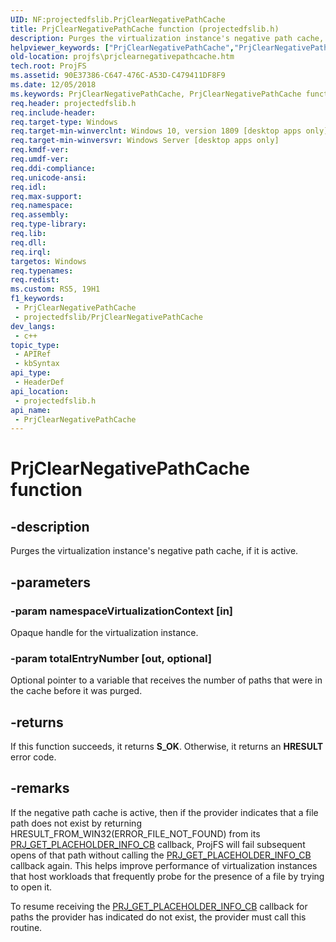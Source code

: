 ```yaml
---
UID: NF:projectedfslib.PrjClearNegativePathCache
title: PrjClearNegativePathCache function (projectedfslib.h)
description: Purges the virtualization instance's negative path cache, if it is active.
helpviewer_keywords: ["PrjClearNegativePathCache","PrjClearNegativePathCache function","ProjFS.prjclearnegativepathcache","projectedfslib/PrjClearNegativePathCache"]
old-location: projfs\prjclearnegativepathcache.htm
tech.root: ProjFS
ms.assetid: 90E37386-C647-476C-A53D-C479411DF8F9
ms.date: 12/05/2018
ms.keywords: PrjClearNegativePathCache, PrjClearNegativePathCache function, ProjFS.prjclearnegativepathcache, projectedfslib/PrjClearNegativePathCache
req.header: projectedfslib.h
req.include-header: 
req.target-type: Windows
req.target-min-winverclnt: Windows 10, version 1809 [desktop apps only]
req.target-min-winversvr: Windows Server [desktop apps only]
req.kmdf-ver: 
req.umdf-ver: 
req.ddi-compliance: 
req.unicode-ansi: 
req.idl: 
req.max-support: 
req.namespace: 
req.assembly: 
req.type-library: 
req.lib: 
req.dll: 
req.irql: 
targetos: Windows
req.typenames: 
req.redist: 
ms.custom: RS5, 19H1
f1_keywords:
 - PrjClearNegativePathCache
 - projectedfslib/PrjClearNegativePathCache
dev_langs:
 - c++
topic_type:
 - APIRef
 - kbSyntax
api_type:
 - HeaderDef
api_location:
 - projectedfslib.h
api_name:
 - PrjClearNegativePathCache
---
```


# PrjClearNegativePathCache function


## -description

Purges the virtualization instance's negative path cache, if it is active.

## -parameters

### -param namespaceVirtualizationContext [in]

Opaque handle for the virtualization instance.

### -param totalEntryNumber [out, optional]

Optional pointer to a variable that receives the number of paths that were in the cache before it was purged.

## -returns

If this function succeeds, it returns <b xmlns:loc="http://microsoft.com/wdcml/l10n">S_OK</b>. Otherwise, it returns an <b xmlns:loc="http://microsoft.com/wdcml/l10n">HRESULT</b> error code.

## -remarks

If the negative path cache is active, then if the provider indicates that a file path does not exist by returning HRESULT_FROM_WIN32(ERROR_FILE_NOT_FOUND) from its <a href="https://docs.microsoft.com/windows/desktop/api/projectedfslib/nc-projectedfslib-prj_get_placeholder_info_cb">PRJ_GET_PLACEHOLDER_INFO_CB</a> callback, ProjFS will fail subsequent opens of that path without calling the <a href="https://docs.microsoft.com/windows/desktop/api/projectedfslib/nc-projectedfslib-prj_get_placeholder_info_cb">PRJ_GET_PLACEHOLDER_INFO_CB</a> callback again. This helps improve performance of virtualization instances that host workloads that frequently probe for the presence of a file by trying to open it. 


To resume receiving the <a href="https://docs.microsoft.com/windows/desktop/api/projectedfslib/nc-projectedfslib-prj_get_placeholder_info_cb">PRJ_GET_PLACEHOLDER_INFO_CB</a> callback for paths the provider has indicated do not exist, the provider must call this routine.

